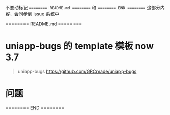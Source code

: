不要动标记 `======== README.md ========` 和 `======== END ========`
这部分内容，会同步到 issue 系统中

======== README.md ========

# uniapp-bugs 的 template 模板 now 3.7
> uniapp-bugs https://github.com/GRCmade/uniapp-bugs

# 问题

======== END ========